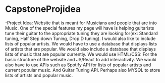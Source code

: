 # CapstoneProjidea

-Project Idea: Website that is meant for Musicians and people that are into Music.
One of the special features my page will have is helping guitarists tune their guitar to the appropriate tuning they are
looking for(ex: Standard tuning, Half Step down Tuning, Drop D tuning).
I would also like to include lists of popular artists. We would have to use a database that displays lists of artists that are popular.
We would also include a database that displays lists of music that are popular currently. We would use HTML/CSS: For the basic structure of the website and JS/React to add interactivity. We would also have to use APIs such as Spotify API for lists of popular artists and current popular music. And Guitar Tuning API. Perhaps also MYSQL to store lists of artists and popular music.

